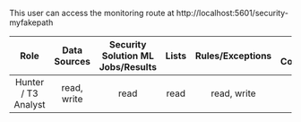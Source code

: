This user can access the monitoring route at http://localhost:5601/security-myfakepath

|        Role         | Data Sources | Security Solution ML Jobs/Results | Lists | Rules/Exceptions | Action Connectors | Signals/Alerts |
| :-----------------: | :----------: | :-------------------------------: | :---: | :--------------: | :---------------: | :------------: |
| Hunter / T3 Analyst | read, write  |               read                | read  |   read, write    |       read        |  read, write   |
